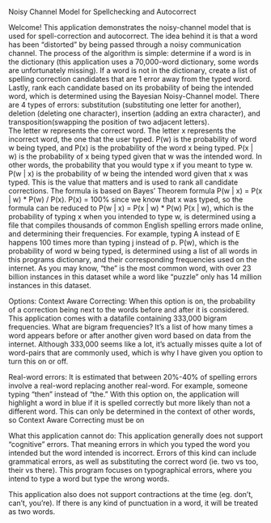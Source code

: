 Noisy Channel Model for Spellchecking and Autocorrect


Welcome! This application demonstrates the noisy-channel model that is used for spell-correction and autocorrect. The idea behind it is that a word has been “distorted” by being passed through a noisy communication channel. 
The process of the algorithm is simple: determine if a word is in the dictionary (this application uses a 70,000-word dictionary, some words are unfortunately missing).
If a word is not in the dictionary, create a list of spelling correction candidates that are 1 error away from the typed word.
Lastly, rank each candidate based on its probability of being the intended word, which is determined using the Bayesian Noisy-Channel model. 
There are 4 types of errors: substitution (substituting one letter for another), deletion (deleting one character), insertion (adding an extra character), and transposition(swapping the position of two adjacent letters).  
The letter w represents the correct word. The letter x represents the incorrect word, the one that the user typed. 
P(w) is the probability of word w being typed, and P(x) is the probability of the word x being typed. P(x | w) is the probability of x being typed given that w was the intended word. In other words, the probability that you would type x if you meant to type w. P(w | x) is the probability of w being the intended word given that x was typed. This is the value that matters and is used to rank all candidate corrections. The formula is based on Bayes’ Theorem formula P(w | x) = P(x | w) * P(w) / P(x). P(x) = 100% since we know that x was typed, so the formula can be reduced to P(w | x) = P(x | w) * P(w)
P(x  | w), which is the probability of typing x when you intended to type w, is determined using a file that compiles thousands of common English spelling errors made online, and determining their frequencies. For example, typing A instead of E happens 100 times more than typing j instead of p. 
P(w), which is the probability of word w being typed, is determined using a list of all words in this programs dictionary, and their corresponding frequencies used on the internet. As you may know, “the” is the most common word, with over 23 billion instances in this dataset while a word like “puzzle” only has 14 million instances in this dataset.  

Options: 
Context Aware Correcting: When this option is on, the probability of a correction being next to the words before and after it is considered. This application comes with a datafile containing 333,000 bigram frequencies. What are bigram frequencies? It’s a list of how many times a word appears before or after another given word based on data from the internet. Although 333,000 seems like a lot, it’s actually misses quite a lot of word-pairs that are commonly used, which is why I have given you option to turn this on or off. 

Real-word errors: It is estimated that between 20%-40% of spelling errors involve a real-word replacing another real-word. For example, someone typing “then” instead of “the.” With this option on, the application will highlight a word in blue if it is spelled correctly but more likely than not a different word. This can only be determined in the context of other words, so Context Aware Correcting must be on  

What this application cannot do: 
This application generally does not support “cognitive” errors. That meaning errors in which you typed the word you intended but the word intended is incorrect. Errors of this kind can include grammatical errors, as well as substituting the correct word (ie. two vs too, their vs there). This program focuses on typographical errors, where you intend to type a word but type the wrong words.  

This application also does not support contractions at the time (eg. don’t, can’t, you’re). If there is any kind of punctuation in a word, it will be treated as two words. 


